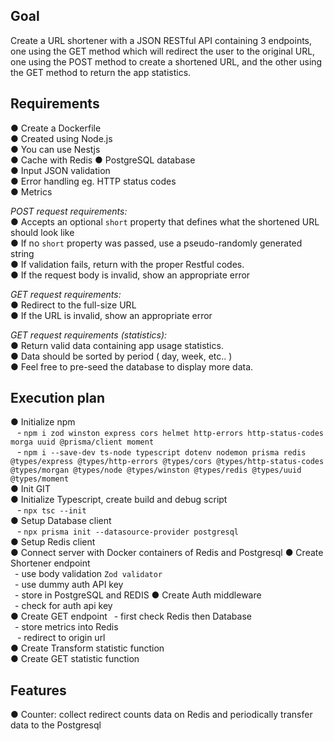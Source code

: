 **Goal**  
-
Create a URL shortener with a JSON RESTful API containing 3 endpoints, one using the GET method which will redirect the user to the original URL, one using the POST method to create a shortened URL, and the other using the GET method to return the app statistics.

**Requirements**  
-
● Create a Dockerfile  
● Created using Node.js  
● You can use Nestjs  
● Cache with Redis
● PostgreSQL database  
● Input JSON validation  
● Error handling eg. HTTP status codes  
● Metrics  

*POST request requirements:*  
● Accepts an optional `short` property that defines what the shortened URL should look like  
● If no `short` property was passed, use a pseudo-randomly generated string  
● If validation fails, return with the proper Restful codes.  
● If the request body is invalid, show an appropriate error  

*GET request requirements:*  
● Redirect to the full-size URL  
● If the URL is invalid, show an appropriate error  

*GET request requirements (statistics):*  
● Return valid data containing app usage statistics.  
● Data should be sorted by period ( day, week, etc.. )  
● Feel free to pre-seed the database to display more data.  

**Execution plan** 
- 
● Initialize npm  
&ensp; - `npm i zod winston express cors helmet http-errors http-status-codes morga uuid @prisma/client moment`  
&ensp; - `npm i --save-dev ts-node typescript dotenv nodemon prisma redis @types/express @types/http-errors @types/cors @types/http-status-codes @types/morgan @types/node @types/winston @types/redis @types/uuid @types/moment`  
● Init GIT  
● Initialize Typescript, create build and debug script  
&ensp; - `npx tsc --init`  
● Setup Database client  
&ensp; - `npx prisma init --datasource-provider postgresql`  
● Setup Redis client  
● Connect server with Docker containers of Redis and Postgresql 
● Create Shortener endpoint  
&ensp;- use body validation `Zod validator`  
&ensp;- use dummy auth API key  
&ensp;- store in PostgreSQL and REDIS 
● Create Auth middleware  
&ensp;- check for auth api key  
● Create GET endpoint
&ensp;- first check Redis then Database  
&ensp;- store metrics into Redis  
&ensp; - redirect to origin url  
● Create Transform statistic function  
● Create GET statistic function  

**Features**
- 
● Counter: collect redirect counts data on Redis and periodically transfer data to the Postgresql